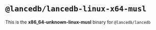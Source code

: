 # `@lancedb/lancedb-linux-x64-musl`

This is the **x86_64-unknown-linux-musl** binary for `@lancedb/lancedb`